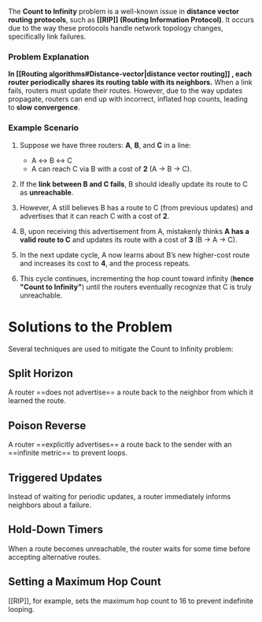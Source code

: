 The **Count to Infinity** problem is a well-known issue in **distance vector routing protocols**, such as **[[RIP]] (Routing Information Protocol)**. It occurs due to the way these protocols handle network topology changes, specifically link failures.

### **Problem Explanation**

**In [[Routing algorithms#Distance-vector|distance vector routing]] , each router periodically shares its routing table with its neighbors.** When a link fails, routers must update their routes. However, due to the way updates propagate, routers can end up with incorrect, inflated hop counts, leading to **slow convergence**.

### **Example Scenario**

1. Suppose we have three routers: **A**, **B**, and **C** in a line:
    - A ↔ B ↔ C
    - A can reach C via B with a cost of **2** (A → B → C).
        
2. If the **link between B and C fails**, B should ideally update its route to C as **unreachable**.
    
3. However, A still believes B has a route to C (from previous updates) and advertises that it can reach C with a cost of **2**.
    
4. B, upon receiving this advertisement from A, mistakenly thinks **A has a valid route to C** and updates its route with a cost of **3** (B → A → C).
    
5. In the next update cycle, A now learns about B’s new higher-cost route and increases its cost to **4**, and the process repeats.
    
6. This cycle continues, incrementing the hop count toward infinity (**hence "Count to Infinity"**) until the routers eventually recognize that C is truly unreachable.

# Solutions to the Problem

Several techniques are used to mitigate the Count to Infinity problem:

## Split Horizon
A router ==does not advertise== a route back to the neighbor from which it learned the route.
## Poison Reverse
A router ==explicitly advertises== a route back to the sender with an ==infinite metric== to prevent loops.
## Triggered Updates
Instead of waiting for periodic updates, a router immediately informs neighbors about a failure.
## Hold-Down Timers 
When a route becomes unreachable, the router waits for some time before accepting alternative routes.
## Setting a Maximum Hop Count
[[RIP]], for example, sets the maximum hop count to 16 to prevent indefinite looping.